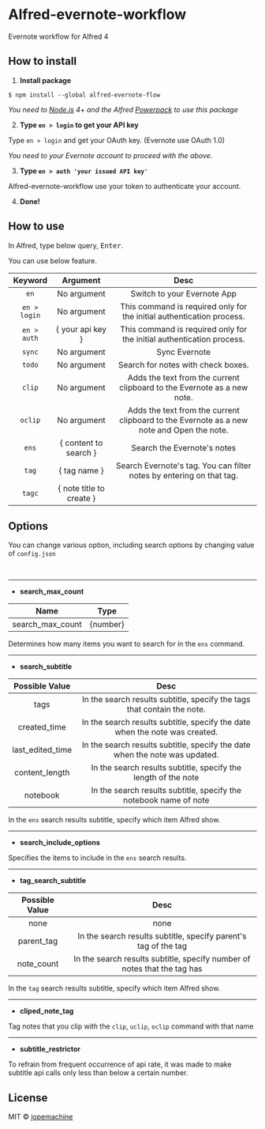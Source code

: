 # Alfred-evernote-workflow

Evernote workflow for Alfred 4

## How to install

1. **Install package**
```
$ npm install --global alfred-evernote-flow
```

*You need to [Node.js](https://nodejs.org) 4+ and the Alfred [Powerpack](https://www.alfredapp.com/powerpack/) to use this package*

2. **Type `en > login`  to get your API key**

Type `en > login` and get your OAuth key.
(Evernote use OAuth 1.0)

*You need to your Evernote account to proceed with the above*.

3. **Type `en > auth 'your issued API key'`**

Alfred-evernote-workflow use your token to authenticate your account.


4. **Done!**

## How to use

In Alfred, type below query, <kbd>Enter</kbd>.

You can use below feature.

|  Keyword  | Argument |   Desc   |
|:----:|:----:|:----:|
|  `en`  | No argument |   Switch to your Evernote App   |
|  `en > login`  |  No argument  |    This command is required only for the initial authentication process.    |
|  `en > auth`  | { your api key } |    This command is required only for the initial authentication process.    |
|  `sync`  |   No argument   |    Sync Evernote    |
|  `todo`  |   No argument   |    Search for notes with check boxes.    |
|  `clip`  |   No argument   |    Adds the text from the current clipboard to the Evernote as a new note.    |
|  `oclip`  |   No argument   |    Adds the text from the current clipboard to the Evernote as a new note and Open the note.    |
|  `ens`  | { content to search } |    Search the Evernote's notes    |
|  `tag`  | { tag name } |    Search Evernote's tag. You can filter notes by entering on that tag.    |
|  `tagc`  | { note title to create } |  |

## Options

You can change various option, including search options by changing value of `config.json`

<br>

<hr>

* **search_max_count**

| Name | Type |
|:----:|:----:|
| search_max_count | {number} |

Determines how many items you want to search for in the `ens` command.

<hr>

* **search_subtitle**

| Possible Value | Desc |
|:----:|:----:|
| tags |  In the search results subtitle, specify the tags that contain the note. |
| created_time | In the search results subtitle, specify the date when the note was created. |
| last_edited_time |  In the search results subtitle, specify the date when the note was updated.  |
| content_length |  In the search results subtitle, specify the length of the note |
| notebook |   In the search results subtitle, specify the notebook name of note |

In the `ens` search results subtitle, specify which item Alfred show.

<hr>

* **search_include_options**

Specifies the items to include in the `ens` search results.

<hr>

* **tag_search_subtitle**

| Possible Value | Desc |
|:----:|:----:|
| none | none |
| parent_tag | In the search results subtitle, specify parent's tag of the tag |
| note_count |  In the search results subtitle, specify number of notes that the tag has |

In the `tag` search results subtitle, specify which item Alfred show.

<hr>

* **cliped_note_tag**

Tag notes that you clip with the `clip`, `uclip`, `oclip` command with that name

<hr>

* **subtitle_restrictor**

To refrain from frequent occurrence of api rate, it was made to make subtitle api calls only less than below a certain number.

## License

MIT © [jopemachine](https://github.com/jopemachine/Alfred-evernote-workflow)

